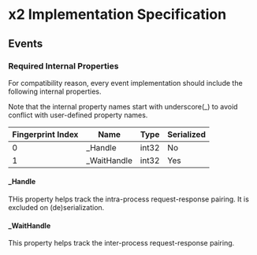 x2 Implementation Specification
===============================

Events
------

### Required Internal Properties

For compatibility reason, every event implementation should include the following internal properties.

Note that the internal property names start with underscore(_) to avoid conflict
with user-defined property names.

| Fingerprint Index | Name        | Type  | Serialized |
|-------------------|-------------|-------|------------|
| 0                 | _Handle     | int32 | No         |
| 1                 | _WaitHandle | int32 | Yes        |

#### _Handle

THis property helps track the intra-process request-response pairing.
It is excluded on (de)serialization.

#### _WaitHandle

This property helps track the inter-process request-response pairing.
